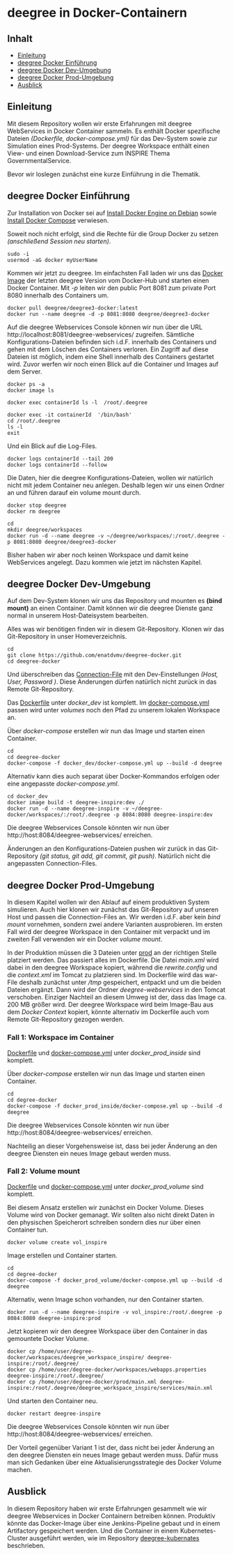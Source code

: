 #

deegree in Docker-Containern
============================

## Inhalt
* [Einleitung](#einleitung)
* [deegree Docker Einführung](#deegree-docker-einführung)
* [deegree Docker Dev-Umgebung](#deegree-docker-dev-umgebung)
* [deegree Docker Prod-Umgebung](#deegree-docker-prod-umgebung)
* [Ausblick](#ausblick)


## Einleitung
Mit diesem Repository wollen wir erste Erfahrungen mit deegree WebServices in Docker Container sammeln. Es enthält Docker spezifische Dateien *(Dockerfile, docker-compose.yml)* für das Dev-System sowie zur Simulation eines Prod-Systems. Der deegree Workspace enthält einen View- und einen Download-Service zum INSPIRE Thema GovernmentalService.

Bevor wir loslegen zunächst eine kurze Einführung in die Thematik.


## deegree Docker Einführung
Zur Installation von Docker sei auf [Install Docker Engine on Debian](https://docs.docker.com/engine/install/debian/) sowie [Install Docker Compose](https://docs.docker.com/compose/install/) verwiesen.

Soweit noch nicht erfolgt, sind die Rechte für die Group Docker zu setzen *(anschließend Session neu starten)*.
```
sudo -i
usermod -aG docker myUserName
```

Kommen wir jetzt zu deegree. Im einfachsten Fall laden wir uns das [Docker Image](https://hub.docker.com/r/deegree/deegree3-docker/) der letzten deegree Version vom Docker-Hub und starten einen Docker Container. Mit *-p* leiten wir den public Port 8081 zum private Port 8080 innerhalb des Containers um.
```
docker pull deegree/deegree3-docker:latest
docker run --name deegree -d -p 8081:8080 deegree/deegree3-docker
```
Auf die deegree Webservices Console können wir nun über die URL http://localhost:8081/deegree-webservices/ zugreifen. Sämtliche Konfigurations-Dateien befinden sich i.d.F. innerhalb des Containers und gehen mit dem Löschen des Containers verloren. Ein Zugriff auf diese Dateien ist möglich, indem eine Shell innerhalb des Containers gestartet wird. Zuvor werfen wir noch einen Blick auf die Container und Images auf dem Server.
```
docker ps -a
docker image ls

docker exec containerId ls -l  /root/.deegree

docker exec -it containerId  '/bin/bash'
cd /root/.deegree
ls -l
exit
```
Und ein Blick auf die Log-Files.
```
docker logs containerId --tail 200
docker logs containerId --follow
```
Die Daten, hier die deegree Konfigurations-Dateien, wollen wir natürlich nicht mit jedem Container neu anlegen. Deshalb legen wir uns einen Ordner an und führen darauf ein volume mount durch.
```
docker stop deegree
docker rm deegree

cd
mkdir deegree/workspaces
docker run -d --name deegree -v ~/deegree/workspaces/:/root/.deegree -p 8081:8080 deegree/deegree3-docker
```
Bisher haben wir aber noch keinen Workspace und damit keine WebServices angelegt. Dazu kommen wie jetzt im nächsten Kapitel.


## deegree Docker Dev-Umgebung
Auf dem Dev-System klonen wir uns das Repository und mounten es **(bind mount)** an einen Container. Damit können wir die deegree Dienste ganz normal in unserem Host-Dateisystem bearbeiten.

Alles was wir benötigen finden wir in diesem Git-Repository. Klonen wir das Git-Repository in unser Homeverzeichnis.
```
cd
git clone https://github.com/enatdvmv/deegree-docker.git
cd deegree-docker
```
Und überschreiben das [Connection-File](workspaces/deegree_workspace_inspire/jdbc/db.xml) mit den Dev-Einstellungen *(Host, User, Password )*. Diese Änderungen dürfen natürlich nicht zurück in das Remote Git-Repository.

Das [Dockerfile](docker_dev/Dockerfile) unter *docker_dev* ist komplett. Im [docker-compose.yml](docker_dev/docker-compose.yml) passen wird unter *volumes* noch den Pfad zu unserem lokalen Workspace an.

Über *docker-compose* erstellen wir nun das Image und starten einen Container.
```
cd
cd deegree-docker
docker-compose -f docker_dev/docker-compose.yml up --build -d deegree
```
Alternativ kann dies auch separat über Docker-Kommandos erfolgen oder eine angepasste *docker-compose.yml*.
```
cd docker_dev
docker image build -t deegree-inspire:dev ./
docker run -d --name deegree-inspire -v ~/deegree-docker/workspaces/:/root/.deegree -p 8084:8080 deegree-inspire:dev
```

Die deegree Webservices Console könnten wir nun über http://host:8084/deegree-webservices/ erreichen.

Änderungen an den Konfigurations-Dateien pushen wir zurück in das Git-Repository *(git status, git add, git commit, git push)*. Natürlich nicht die angepassten Connection-Files.


## deegree Docker Prod-Umgebung
In diesem Kapitel wollen wir den Ablauf auf einem produktiven System simulieren. Auch hier klonen wir zunächst das Git-Repository auf unseren Host und passen die Connection-Files an. Wir werden i.d.F. aber kein *bind mount* vornehmen, sondern zwei andere Varianten ausprobieren. Im ersten Fall wird der deegree Workspace in den Container mit verpackt und im zweiten Fall verwenden wir ein Docker *volume mount*.

In der Produktion müssen die 3 Dateien unter [prod](prod) an der richtigen Stelle platziert werden. Das passiert alles im Dockerfile. Die Datei *main.xml* wird dabei in den deegree Workspace kopiert, während die *rewrite.config* und die *context.xml* im Tomcat zu platzieren sind. Im Dockerfile wird das war-File deshalb zunächst unter */tmp* gespeichert, entpackt und um die beiden Dateien ergänzt. Dann wird der Ordner *deegree-webservices* in den Tomcat verschoben. Einziger Nachteil an diesem Umweg ist der, dass das Image ca. 200 MB größer wird. Der deegree Workspace wird beim Image-Bau aus dem *Docker Context* kopiert, könnte alternativ im Dockerfile auch vom Remote Git-Repository gezogen werden.

### Fall 1: Workspace im Container
[Dockerfile](docker_prod_inside/Dockerfile) und [docker-compose.yml](docker_prod_inside/docker-compose.yml) unter *docker_prod_inside* sind komplett.

Über *docker-compose* erstellen wir nun das Image und starten einen Container.
```
cd
cd degree-docker
docker-compose -f docker_prod_inside/docker-compose.yml up --build -d deegree
```

Die deegree Webservices Console könnten wir nun über http://host:8084/deegree-webservices/ erreichen.

Nachteilig an dieser Vorgehensweise ist, dass bei jeder Änderung an den deegree Diensten ein neues Image gebaut werden muss.


### Fall 2: Volume mount
[Dockerfile](docker_prod_volume/Dockerfile) und [docker-compose.yml](docker_prod_volume/docker-compose.yml) unter *docker_prod_volume* sind komplett.

Bei diesem Ansatz erstellen wir zunächst ein Docker Volume. Dieses Volume wird von Docker gemanagt. Wir sollten also nicht direkt Daten in den physischen Speicherort schreiben sondern dies nur über einen Container tun.
```
docker volume create vol_inspire
```
Image erstellen und Container starten.
```
cd
cd degree-docker
docker-compose -f docker_prod_volume/docker-compose.yml up --build -d deegree
```
Alternativ, wenn Image schon vorhanden, nur den Container starten.
```
docker run -d --name deegree-inspire -v vol_inspire:/root/.deegree -p 8084:8080 deegree-inspire:prod
```
Jetzt kopieren wir den deegree Workspace über den Container in das gemountete Docker Volume.
```
docker cp /home/user/degree-docker/workspaces/deegree_workspace_inspire/ deegree-inspire:/root/.deegree/
docker cp /home/user/degree-docker/workspaces/webapps.properties deegree-inspire:/root/.deegree/
docker cp /home/user/degree-docker/prod/main.xml deegree-inspire:/root/.deegree/deegree_workspace_inspire/services/main.xml
```
Und starten den Container neu.
```
docker restart deegree-inspire
```

Die deegree Webservices Console könnten wir nun über http://host:8084/deegree-webservices/ erreichen.

Der Vorteil gegenüber Variant 1 ist der, dass nicht bei jeder Änderung an den deegree Diensten ein neues Image gebaut werden muss. Dafür muss man sich Gedanken über eine Aktualisierungsstrategie des Docker Volume machen.


## Ausblick
In diesem Repository haben wir erste Erfahrungen gesammelt wie wir deegree Webservices in Docker Containern betreiben können. Produktiv könnte das Docker-Image über eine Jenkins-Pipeline gebaut und in einem Artifactory gespeichert werden. Und die Container in einem Kubernetes-Cluster ausgeführt werden, wie im Repository [deegree-kubernates](https://github.com/enatdvmv/deegree-docker) beschrieben.
